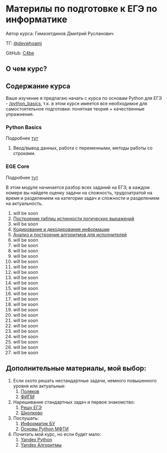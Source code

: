 # Материлы по подготовке к ЕГЭ по информатике

Автор курса: Гимазетдинов Дмитрий Русланович

ТГ: [@devwhoami](https://t.me/s/devwhoami)

GitHub: [C4be](https://github.com/C4be)

## О чем курс?

## Содержание курса

Ваше изучение я предлагаю начать с курса по основам Python для ЕГЭ - [/python_basics](./python_basics/), т.к. в этом курсе имеется все необходимое для самостоятельное подготовки: понятная теория + качественные упражнения.

### Python Basics

Подробнее [тут](./python_basics/README.md)

1. Ввод/вывод данных, работа с переменными, методы работы со строками.

### EGE Core

Подробнее [тут](./ege_core/README.md)

В этом модуле начинается разбор всех заданий на ЕГЭ, в каждом номере вы найдете оценку задачи на сложность, трудозатратой на время и разделением на категории задач и сложности и разделением на актуальность.

1. will be soon
2. [Построение таблиц истинности логических выражений](./ege_core/2/README.md)
3. will be soon
4. [Кодирование и декодирование информации](./ege_core/4/README.md)
5. [Анализ и построение алгоритмов для исполнителей](./ege_core/5/README.md)
6. will be soon
7. will be soon
8. will be soon
9. will be soon
10. will be soon
11. will be soon
12. will be soon
13. will be soon
14. will be soon
15. will be soon
16. will be soon
17. will be soon
18. will be soon
19. will be soon
20. will be soon
21. will be soon
22. will be soon
23. will be soon
24. will be soon
25. will be soon
26. will be soon
27. will be soon


## Дополнительные материалы, мой выбор:

1. Если охото решать нестандартные задачи, немного повышенного уровня или актуальные:
   1. [Поляков](https://kpolyakov.spb.ru/school/ege.htm)
   2. [ФИПИ](https://ege.fipi.ru/bank/index.php?proj=B9ACA5BBB2E19E434CD6BEC25284C67F)
2. Нарешивание стандартных задач и первое знакомство:
   1. [Решу ЕГЭ](https://inf-ege.sdamgia.ru)
   2. [Школково](https://3.shkolkovo.online/catalog?SubjectId=30)
3. Послушать: 
   1. [Информатик БУ](https://www.youtube.com/@infbu)
   2. [Основы Python МФТИ](https://youtube.com/playlist?list=PLRDzFCPr95fK7tr47883DFUbm4GeOjjc0&si=AJoKGlLDy_lNdhqw)
4. Почитать мой курс, но если будет мало:
   1. [Yandex Python](https://education.yandex.ru/handbook/algorithms)
   2. [Yandex Алгоритмы](https://education.yandex.ru/handbook/algorithms)